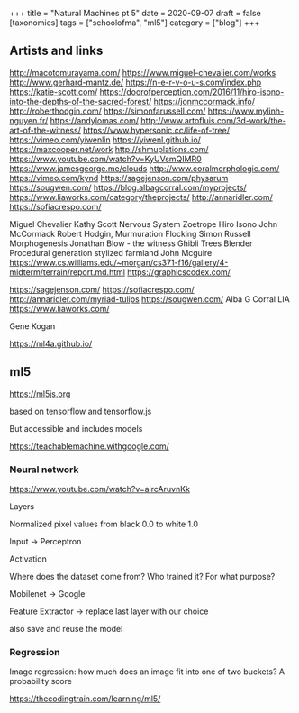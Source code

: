 +++
title = "Natural Machines pt 5"
date = 2020-09-07
draft = false
[taxonomies]
tags = ["schoolofma", "ml5"]
category = ["blog"]
+++

## Artists and links


http://macotomurayama.com/
https://www.miguel-chevalier.com/works
http://www.gerhard-mantz.de/
https://n-e-r-v-o-u-s.com/index.php
https://katie-scott.com/
https://doorofperception.com/2016/11/hiro-isono-into-the-depths-of-the-sacred-forest/
https://jonmccormack.info/
http://roberthodgin.com/
https://simonfarussell.com/
https://www.mylinh-nguyen.fr/
https://andylomas.com/
http://www.artofluis.com/3d-work/the-art-of-the-witness/
https://www.hypersonic.cc/life-of-tree/
https://vimeo.com/yiwenlin
https://yiwenl.github.io/
https://maxcooper.net/work
http://shmuplations.com/
https://www.youtube.com/watch?v=KyUVsmQIMR0
https://www.jamesgeorge.me/clouds
http://www.coralmorphologic.com/
https://vimeo.com/kynd
https://sagejenson.com/physarum
https://sougwen.com/
https://blog.albagcorral.com/myprojects/
https://www.liaworks.com/category/theprojects/
http://annaridler.com/
https://sofiacrespo.com/

Miguel Chevalier
Kathy Scott
Nervous System
Zoetrope
Hiro Isono
John McCormack
Robert Hodgin, Murmuration Flocking
Simon Russell
Morphogenesis
Jonathan Blow - the witness
Ghibli Trees Blender
Procedural generation stylized farmland
John Mcguire
https://www.cs.williams.edu/~morgan/cs371-f16/gallery/4-midterm/terrain/report.md.html
https://graphicscodex.com/

https://sagejenson.com/
https://sofiacrespo.com/
http://annaridler.com/myriad-tulips
https://sougwen.com/
Alba G Corral
LIA https://www.liaworks.com/


Gene Kogan

https://ml4a.github.io/


## ml5

https://ml5js.org

based on tensorflow and tensorflow.js

But accessible and includes models

https://teachablemachine.withgoogle.com/


### Neural network

https://www.youtube.com/watch?v=aircAruvnKk

Layers

Normalized pixel values from black 0.0 to white 1.0

Input -> Perceptron

Activation


Where does the dataset come from? Who trained it? For what purpose?

Mobilenet -> Google


Feature Extractor -> replace last layer with our choice

also save and reuse the model

### Regression

Image regression: how much does an image fit into one of two buckets?
A probability score


https://thecodingtrain.com/learning/ml5/

